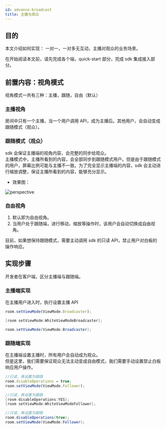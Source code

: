 ```yaml
---
id: advance-broadcast
title: 主播与观众
---
```


## 目的

本文介绍如何实现： 一对一，一对多无互动，主播对观众的业务场景。

在开始阅读本文前，请先完成各个端，quick-start 部分，完成 sdk 集成接入部分。

## 前置内容：视角模式

视角模式一共有三种：主播，跟随，自由（默认）

### 主播视角

房间中只有一个主播，当一个用户调用 API，成为主播后。其他用户，会自动变成跟随模式（观众）。

### 跟随模式（观众）

sdk 会保证主播端的视角内容，会完整的同步给观众。  
主播模式中，主播所看到的内容，会全部同步到跟随模式用户。但是由于跟随模式的用户，屏幕比例可能与主播不一致。为了完全显示主播端的内容，sdk 会主动进行缩放调整，保证主播所看到的内容，能够充分显示。

* 效果图：

![perspective](/screenshot/perspective.jpeg)

### 自由视角

1. 默认即为自由视角。
1. 当用户处于跟随端，进行移动，缩放等操作时，该用户会自动切换成自由视角。

目前，如果想保持跟随模式，需要主动调用 sdk 的只读 API，禁止用户对白板的操作响应。

## 实现步骤

开发者在客户端，区分主播端与跟随端。

### 主播端实现

在主播用户进入时，执行设置主播 API

<!--DOCUSAURUS_CODE_TABS-->
<!--Web/Typescript-->
```js
room.setViewMode(ViewMode.Broadcaster);
```
<!--iOS/Objective-C-->
```Objective-C
[room setViewMode:WhiteViewModeBroadcaster];
```

<!--Android/Java-->
```Java
room.setViewMode(ViewMode.Broadcaster);
```

<!--END_DOCUSAURUS_CODE_TABS-->

### 跟随端实现

在主播端设置主播时，所有用户会自动成为观众。  
但是这里，我们需要保证观众无法主动变成自由模式，我们需要手动设置禁止白板响应用户操作。

<!--DOCUSAURUS_CODE_TABS-->
<!--Web/Typescript-->
```js
//只读，再设置为跟随
room.disableOperations = true;
room.setViewMode(ViewMode.Follower);
```
<!--iOS/Objective-C-->
```Objective-C
//只读，再设置为跟随
[room disableOperations:YES];
[room setViewMode:WhiteViewModeFollower];
```

<!--Android/Java-->
```Java
//只读，再设置为跟随
room.disableOperations(true);
room.setViewMode(ViewMode.Follower);
```

<!--END_DOCUSAURUS_CODE_TABS-->